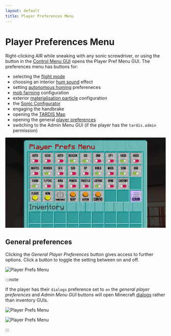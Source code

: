```yaml
---
layout: default
title: Player Preferences Menu
---
```


# Player Preferences Menu

Right-clicking AIR while sneaking with any sonic screwdriver, or using the button in the [Control Menu GUI](/control-menu) opens the Player Pref Menu GUI. The preferences
menu has buttons for:

- selecting the [flight mode](/flight-modes)
- choosing an interior [hum sound](/hum) effect
- setting [autonomous homing](/autonomous) prefereneces
- [mob farming](/farming) configuration
- exterior [materialisation particle](/materialisation-particles) configuration
- the [Sonic Configurator](sonic-configurator)
- engaging the handbrake
- opening the [TARDIS Map](map)
- opening the general [player preferences](/commands/player-preferences)
- switching to the Admin Menu GUI (if the player has the `tardis.admin` permission)

![Player Prefs Menu](/images/docs/player_prefs_custom.jpg)

## General preferences

Clicking the _General Player Preferences_ button gives access to further options. Click a button to toggle the setting between on and off.

![Player Prefs Menu](/images/docs/player_prefs_general.jpg)

:::note

If the player has their `dialogs` preference set to `on` the _general player preferences_ and _Admin Menu GUI_ buttons will open Minecraft [dialogs](https://minecraft.wiki/w/Dialog) rather than inventory GUIs.

![Player Prefs Menu](/images/docs/player_prefs_dialog.jpg)

![Player Prefs Menu](/images/docs/admin_config_dialog_sections.jpg)

:::